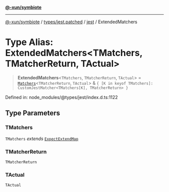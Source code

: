 [**@-xun/symbiote**](../../../../../README.md)

***

[@-xun/symbiote](../../../../../README.md) / [types/jest.patched](../../../README.md) / [jest](../README.md) / ExtendedMatchers

# Type Alias: ExtendedMatchers\<TMatchers, TMatcherReturn, TActual\>

> **ExtendedMatchers**\<`TMatchers`, `TMatcherReturn`, `TActual`\> = [`Matchers`](../interfaces/Matchers.md)\<`TMatcherReturn`, `TActual`\> & `{ [K in keyof TMatchers]: CustomJestMatcher<TMatchers[K], TMatcherReturn> }`

Defined in: node\_modules/@types/jest/index.d.ts:1122

## Type Parameters

### TMatchers

`TMatchers` *extends* [`ExpectExtendMap`](../interfaces/ExpectExtendMap.md)

### TMatcherReturn

`TMatcherReturn`

### TActual

`TActual`
